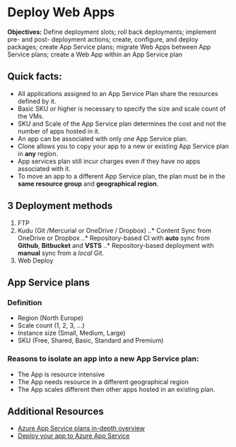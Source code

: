 # Deploy Web Apps

**Objectives:** Define deployment slots; roll back deployments; implement pre- and post- deployment actions; create, configure, and deploy packages; create App Service plans; migrate Web Apps between App Service plans; create a Web App within an App Service plan


## Quick facts:
- All applications assigned to an App Service Plan share the resources defined by it.
- Basic SKU or higher is necessary to specify the size and scale count of the VMs.
- SKU and Scale of the App Service plan determines the cost and not the number of apps hosted in it.
- An app can be associated with only one App Service plan.
- Clone allows you to copy your app to a new or existing App Service plan in **any** region.
- App services plan still incur charges even if they have no apps associated with it.
- To move an app to a different App Service plan, the plan must be in the **same resource group** and **geographical region**.

## 3 Deployment methods
1. FTP
2.  Kudu (Git /Mercurial or OneDrive / Dropbox)
..* Content Sync from OneDrive or Dropbox
..* Repository-based CI with **auto** sync from **Github**, **Bitbucket** and **VSTS**
..* Repository-based deployment with **manual** sync from a *local* Git.
3.  Web Deploy

## App Service plans
### Definition
- Region (North Europe)
- Scale count (1, 2, 3, ...)
- Instance size (Small, Medium, Large)
- SKU (Free, Shared, Basic, Standard and Premium)

### Reasons to isolate an app into a new App Service plan:
- The App is resource intensive
- The App needs resource in a different geographical region
- The App scales different then other apps hosted in an existing plan.


## Additional Resources
- [Azure App Service plans in-depth overview](https://docs.microsoft.com/en-us/azure/app-service/azure-web-sites-web-hosting-plans-in-depth-overview)
- [Deploy your app to Azure App Service](https://docs.microsoft.com/en-us/azure/app-service-web/web-sites-deploy)
